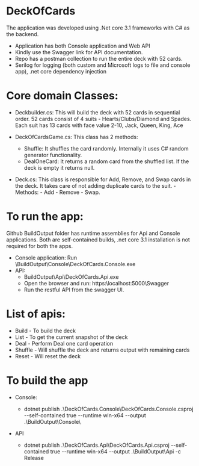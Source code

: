 ﻿# DeckOfCards 
 The application was developed using .Net core 3.1 frameworks with C# as the backend. 
 - Application has both Console application and Web API
 - Kindly use the Swagger link for API documentation.
 - Repo has a postman collection to run the entire deck with 52 cards.
 - Serilog for logging (both custom and Microsoft logs to file and console app), .net core dependency injection
 
# Core domain Classes:
 
- Deckbuilder.cs: 
   This will build the deck with 52 cards in sequential order. 52 cards consist of 4 suits - Hearts/Clubs/Diamond and Spades. Each suit has 13 cards with face value 2-10, Jack, Queen, King, Ace
 
- DeckOfCardsGame.cs: 
   This class has 2 methods:
     - Shuffle: It shuffles the card randomly. Internally it uses C# random generator functionality.
     - DealOneCard: It returns a random card from the shuffled list. If the deck is empty it returns null.
    
- Deck.cs:
    This class is responsible for Add, Remove, and Swap cards in the deck. It takes care of not adding duplicate cards to the suit.
    -Methods: 
      - Add
      - Remove
      - Swap.
    
# To run the app: 
Github BuildOutput folder has runtime assemblies for Api and Console applications. Both are self-contained builds, .net core 3.1 installation is not required for both the apps.

- Console application: Run \BuildOutput\Console\DeckOfCards.Console.exe
- API: 
  - BuildOutput\Api\DeckOfCards.Api.exe
  - Open the browser and run: https:\\localhost:5000\Swagger
  - Run the restful API from the swagger UI.

# List of apis:
  - Build - To build the deck
  - List - To get the current snapshot of the deck
  - Deal - Perform Deal one card operation
  - Shuffle - Will shuffle the deck and returns output with remaining cards
  - Reset - Will reset the deck
  
 # To build the app
 - Console:
   -  dotnet publish .\DeckOfCards.Console\DeckOfCards.Console.csproj --self-contained true --runtime win-x64 --output .\BuildOutput\Console\
   
  - API
    - dotnet publish .\DeckOfCards.Api\DeckOfCards.Api.csproj --self-contained true --runtime win-x64 --output .\BuildOutput\Api -c Release

